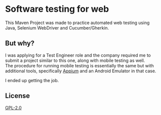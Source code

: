 # Software testing for web

This Maven Project was made to practice automated web testing using Java, Selenium WebDriver and Cucumber/Gherkin.

## But why?
I was applying for a Test Engineer role and the company required me to submit a project similar to this one, along with mobile testing as well.<br/>
The procedure for running mobile testing is essentially the same but with additional tools, specifically [Appium](https://github.com/appium/appium) and an Android Emulator in that case.

I ended up getting the job.

## License
[GPL-2.0](https://www.gnu.org/licenses/old-licenses/lgpl-2.0.html)
